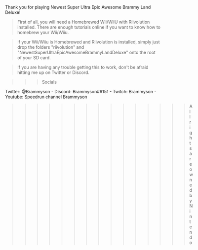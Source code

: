 Thank you for playing Newest Super Ultra Epic Awesome Brammy Land Deluxe!

> First of all, you will need a Homebrewed Wii/WiiU with Riivolution installed. There are enough
tutorials online if you want to know how to homebrew your Wii/Wiiu.

> If your Wii/Wiiu is Homebrewed and Riivolution is installed, simply just drop the folders
"riivolution" and "NewestSuperUltraEpicAwesomeBrammyLandDeluxe" onto the root of your SD card.

> If you are having any trouble getting this to work, don't be afraid hitting me up on Twitter
or Discord.



>>>Socials

Twitter: @Brammyson -
Discord: Brammyson#6151 -
Twitch: Brammyson -
Youtube: Speedrun channel Brammyson







>>>>>>>>>>>>>>>All rights are owned by Nintendo

